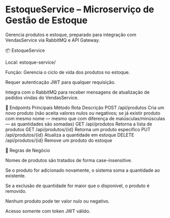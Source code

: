 # EstoqueService – Microserviço de Gestão de Estoque

Gerencia produtos e estoque, preparado para integração com VendasService via RabbitMQ e API Gateway.

📦 EstoqueService

Local: estoque-service/

Função: Gerencia o ciclo de vida dos produtos no estoque.

Requer autenticação JWT para qualquer requisição.

Integra com o RabbitMQ para receber mensagens de atualização de pedidos vindas do VendasService.

🧩 Endpoints Principais
Método	Rota	Descrição
POST	/api/produtos	Cria um novo produto (não aceita valores nulos ou negativos; se já existir produto com mesmo nome — mesmo que com diferença de maiúsculas/minúsculas — as quantidades são somadas)
GET	/api/produtos	Retorna a lista de produtos
GET	/api/produtos/{id}	Retorna um produto específico
PUT	/api/produtos/{id}	Atualiza a quantidade em estoque
DELETE	/api/produtos/{id}	Remove um produto do estoque

🧠 Regras de Negócio

Nomes de produtos são tratados de forma case-insensitive.

Se o produto for adicionado novamente, o sistema soma a quantidade ao existente.

Se a exclusão de quantidade for maior que o disponível, o produto é removido.

Nenhum produto pode ter valor nulo ou negativo.

Acesso somente com token JWT válido.